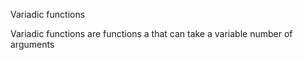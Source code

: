 Variadic functions 

Variadic functions are functions a that can take a variable number of arguments 

